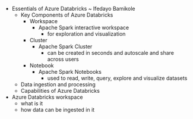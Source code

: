 - Essentials of Azure Databricks    ~ Ifedayo Bamikole
  - Key Components of Azure Databricks
    - Workspace
      - Apache Spark interactive workspace
        - for exploration and visualization
    - Cluster
      - Apache Spark Cluster
        - can be created in seconds and autoscale and share across users 
    - Notebook
      - Apache Spark Notebooks
        - used to read, write, query, explore and visualize datasets
  - Data ingestion and processing
  - Capabilities of Azure Databricks
- Azure Databricks workspace
  - what is it
  - how data can be ingested in it
